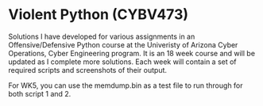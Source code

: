 # Violent Python (CYBV473)

Solutions I have developed for various assignments in an Offensive/Defensive Python course at the Univeristy of Arizona Cyber Operations, Cyber Engineering program.
It is an 18 week course and will be updated as I complete more solutions.
Each week will contain a set of required scripts and screenshots of their output.

For WK5, you can use the memdump.bin as a test file to run through for both script 1 and 2.